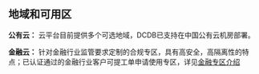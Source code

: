 ## 地域和可用区
**公有云：**
云平台目前提供多个可选地域，DCDB已支持在中国公有云机房部署。


**金融云：**
针对金融行业监管要求定制的合规专区，具有高安全，高隔离性的特点；已认证通过的金融行业客户可提工单申请使用专区，详见[金融专区介绍](http://tcecqpoc.fsphere.cn/doc/product/304/%E9%87%91%E8%9E%8D%E4%BA%91%E7%AE%80%E4%BB%8B)
